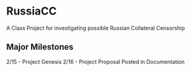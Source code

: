 # RussiaCC
A Class Project for investigating possible Russian Collateral Censorship

## Major Milestones 
2/15 - Project Genesis 
2/16 - Project Proposal Posted in Documentation  
